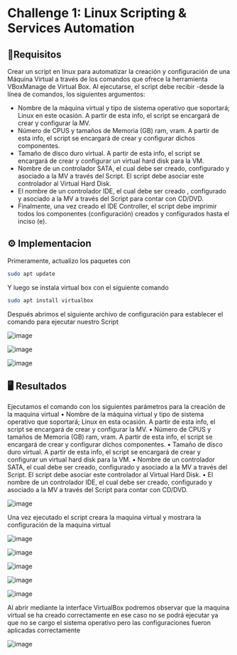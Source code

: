# Challenge 1: Linux Scripting & Services Automation


## 📄Requisitos
Crear un script en linux para automatizar la creación y configuración  de una Máquina Virtual a través de los comandos que ofrece la herramienta VBoxManage de Virtual Box.
Al ejecutarse, el script debe recibir -desde la línea de comandos,  los siguientes argumentos:

- Nombre de la máquina virtual y tipo de sistema operativo que soportará; Linux en este ocasión. A partir de esta info, el script se encargará de crear y configurar la MV.
- Número de CPUS y tamaños de Memoria (GB) ram, vram. A partir de esta info, el script se encargará de crear y configurar dichos componentes.
- Tamaño de disco duro virtual. A partir de esta info, el script se encargará de crear y configurar un virtual hard disk para la VM.
- Nombre de un controlador SATA, el cual debe ser creado, configurado  y asociado a la MV a través del Script.  El script debe asociar este controlador al Virtual Hard Disk.
- El nombre de un controlador IDE,  el cual debe ser creado , configurado y asociado a la MV a través del Script para contar con CD/DVD.
- Finalmente, una vez creado el IDE Controller, el script debe imprimir todos los componentes (configuración) creados y configurados hasta el inciso (e).



## ⚙️ Implementacion

Primeramente, actualizo los paquetes con 

```bash
sudo apt update
```

Y luego se instala virtual box con el siguiente comando 

```bash
sudo apt install virtualbox
```


Después abrimos el siguiente archivo de configuración para establecer el comando para ejecutar nuestro Script

![image](https://github.com/user-attachments/assets/f79c05ba-73f1-4952-a13f-19d268b56a85)

![image](https://github.com/user-attachments/assets/8e280ee8-908d-4696-8baa-c196c1f3be0d)

![image](https://github.com/user-attachments/assets/f10deb1b-919b-49bc-8813-42f3824242ff)

##  🖥️ Resultados 

Ejecutamos el comando con los siguientes parámetros para la creación de la maquina virtual 
•	Nombre de la máquina virtual y tipo de sistema operativo que soportará; Linux en esta ocasión. A partir de esta info, el script se encargará de crear y configurar la MV.
•	Número de CPUS y tamaños de Memoria (GB) ram, vram. A partir de esta info, el script se encargará de crear y configurar dichos componentes.
•	Tamaño de disco duro virtual. A partir de esta info, el script se encargará de crear y configurar un virtual hard disk para la VM.
•	Nombre de un controlador SATA, el cual debe ser creado, configurado y asociado a la MV a través del Script.  El script debe asociar este controlador al Virtual Hard Disk.
•	El nombre de un controlador IDE, el cual debe ser creado, configurado y asociado a la MV a través del Script para contar con CD/DVD.


![image](https://github.com/user-attachments/assets/8ae5a388-b5d0-4847-a1a6-7a1a8846c72f)

Una vez ejecutado el script creara la maquina virtual y mostrara la configuración de la maquina virtual 

![image](https://github.com/user-attachments/assets/b3534dae-d3ef-4dbf-b63f-ed959c21f79f)

![image](https://github.com/user-attachments/assets/9fd871dc-a679-470f-85c1-b06f392e83c9)

![image](https://github.com/user-attachments/assets/02e884ee-873c-45a5-98e4-5064ef3ff491)

![image](https://github.com/user-attachments/assets/191d2ce2-b24d-4ebb-a659-65122a5fb08f)

![image](https://github.com/user-attachments/assets/9f682e94-dc9e-495c-89db-80c29df5ec6d)

Al abrir mediante la interface VirtualBox podremos observar que la maquina virtual se ha creado correctamente en ese caso no se podrá ejecutar ya que no se cargo el sistema operativo pero las configuraciones fueron aplicadas correctamente 

![image](https://github.com/user-attachments/assets/1e859071-17ff-4c2d-bbec-44d4e5d55b5d)







